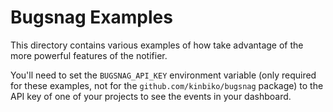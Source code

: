# Bugsnag Examples

This directory contains various examples of how take advantage of the more powerful features of the notifier.

You'll need to set the `BUGSNAG_API_KEY` environment variable (only required for these examples, not for the `github.com/kinbiko/bugsnag` package) to the API key of one of your projects to see the events in your dashboard.
